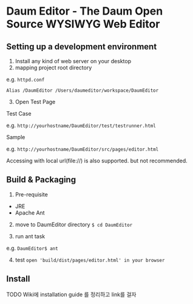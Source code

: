 Daum Editor - The Daum Open Source WYSIWYG Web Editor
======================================================


Setting up a development environment
------------------------------------
1. Install any kind of web server on your desktop
2. mapping project root directory

e.g. `httpd.conf`

`Alias /DaumEditor /Users/daumeditor/workspace/DaumEditor`

3. Open Test Page

Test Case

e.g. `http://yourhostname/DaumEditor/test/testrunner.html`

Sample

e.g. `http://yourhostname/DaumEditor/src/pages/editor.html`


Accessing with local url(file://) is also supported. but not recommended.


Build & Packaging
-----------------------------------------
1. Pre-requisite

* JRE
* Apache Ant

2. move to DaumEditor directory
`$ cd DaumEditor`

3. run ant task

e.g.
`DaumEditor$ ant`

4. test
`open 'build/dist/pages/editor.html' in your browser`

Install
------------------------------------------
TODO Wiki에 installation guide 를 정리하고 link를 걸자
